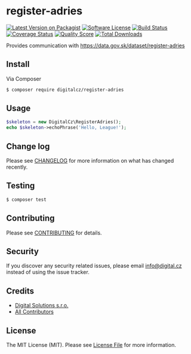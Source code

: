 # register-adries

[![Latest Version on Packagist][ico-version]][link-packagist]
[![Software License][ico-license]](LICENSE.md)
[![Build Status][ico-travis]][link-travis]
[![Coverage Status][ico-scrutinizer]][link-scrutinizer]
[![Quality Score][ico-code-quality]][link-code-quality]
[![Total Downloads][ico-downloads]][link-downloads]

Provides communication with https://data.gov.sk/dataset/register-adries

## Install

Via Composer

``` bash
$ composer require digitalcz/register-adries
```

## Usage

``` php
$skeleton = new DigitalCz\RegisterAdries();
echo $skeleton->echoPhrase('Hello, League!');
```

## Change log

Please see [CHANGELOG](CHANGELOG.md) for more information on what has changed recently.

## Testing

``` bash
$ composer test
```

## Contributing

Please see [CONTRIBUTING](CONTRIBUTING.md) for details.

## Security

If you discover any security related issues, please email info@digital.cz instead of using the issue tracker.

## Credits

- [Digital Solutions s.r.o.][link-author]
- [All Contributors][link-contributors]

## License

The MIT License (MIT). Please see [License File](LICENSE.md) for more information.

[ico-version]: https://img.shields.io/packagist/v/digitalcz/register-adries.svg?style=flat-square
[ico-license]: https://img.shields.io/badge/license-MIT-brightgreen.svg?style=flat-square
[ico-travis]: https://img.shields.io/travis/digitalcz/register-adries/master.svg?style=flat-square
[ico-scrutinizer]: https://img.shields.io/scrutinizer/coverage/g/digitalcz/register-adries.svg?style=flat-square
[ico-code-quality]: https://img.shields.io/scrutinizer/g/digitalcz/register-adries.svg?style=flat-square
[ico-downloads]: https://img.shields.io/packagist/dt/digitalcz/register-adries.svg?style=flat-square

[link-packagist]: https://packagist.org/packages/digitalcz/register-adries
[link-travis]: https://travis-ci.org/digitalcz/register-adries
[link-scrutinizer]: https://scrutinizer-ci.com/g/digitalcz/register-adries/code-structure
[link-code-quality]: https://scrutinizer-ci.com/g/digitalcz/register-adries
[link-downloads]: https://packagist.org/packages/digitalcz/register-adries
[link-author]: https://github.com/digitalcz
[link-contributors]: ../../contributors
